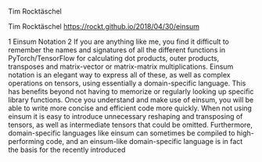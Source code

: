 Tim Rocktäschel

Tim Rocktäschel
[](../_resources/7d1129b796bc46a766e93bf61fcc95ce.bin)https://rockt.github.io/2018/04/30/einsum

1 Einsum Notation 2 If you are anything like me, you find it difficult to remember the names and signatures of all the different functions in PyTorch/TensorFlow for calculating dot products, outer products, transposes and matrix-vector or matrix-matrix multiplications. Einsum notation is an elegant way to express all of these, as well as complex operations on tensors, using essentially a domain-specific language. This has benefits beyond not having to memorize or regularly looking up specific library functions. Once you understand and make use of einsum, you will be able to write more concise and efficient code more quickly. When not using einsum it is easy to introduce unnecessary reshaping and transposing of tensors, as well as intermediate tensors that could be omitted. Furthermore, domain-specific languages like einsum can sometimes be compiled to high-performing code, and an einsum-like domain-specific language is in fact the basis for the recently introduced